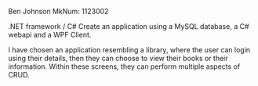 Ben Johnson MkNum: 1123002

.NET framework / C#
Create an application using a MySQL database, a C# webapi and a WPF Client.

I have chosen an application resembling a library, where the user can login using
their details, then they can choose to view their books or their information.
Within these screens, they can perform multiple aspects of CRUD.
